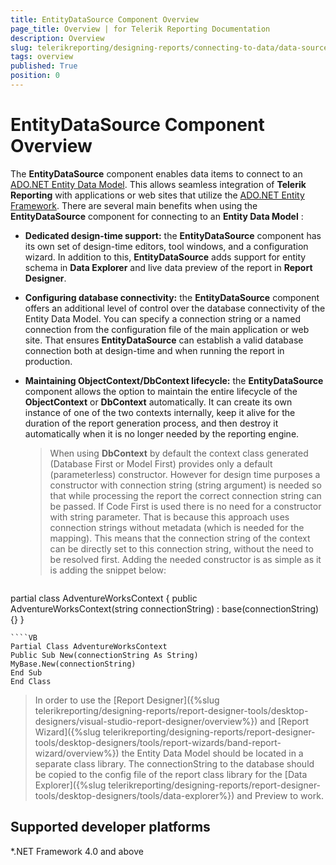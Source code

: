 ```yaml
---
title: EntityDataSource Component Overview
page_title: Overview | for Telerik Reporting Documentation
description: Overview
slug: telerikreporting/designing-reports/connecting-to-data/data-source-components/entitydatasource-component/overview
tags: overview
published: True
position: 0
---
```


# EntityDataSource Component Overview



The __EntityDataSource__  component enables data items to connect to an  [ADO.NET Entity Data Model](https://docs.microsoft.com/en-us/dotnet/framework/data/adonet/entity-data-model).          This allows seamless integration of __Telerik Reporting__  with applications or web sites that utilize          the  [ADO.NET Entity Framework](https://docs.microsoft.com/en-us/dotnet/framework/data/adonet/ef/overview). There are several main benefits when using the __EntityDataSource__           component for connecting to an __Entity Data Model__ :

*  __Dedicated design-time support:__  the __EntityDataSource__  component has its own set of design-time editors,
    tool windows, and a configuration wizard. In addition to this, __EntityDataSource__  adds support for entity schema
    in __Data Explorer__  and live data preview of the report in __Report Designer__.

*  __Configuring database connectivity:__  the __EntityDataSource__  component offers an additional level of 
    control over the database connectivity of the Entity Data Model. You can specify a connection string or a named 
    connection from the configuration file of the main application or web site. That ensures __EntityDataSource__  can 
    establish a valid database connection both at design-time and when running the report in production.

*  __Maintaining ObjectContext/DbContext lifecycle:__  the __EntityDataSource__  component allows 
    the option to maintain the entire lifecycle of the __ObjectContext__  or __DbContext__  automatically. It can create its own
    instance of one of the two contexts internally, keep it alive for the duration of the report generation process,
    and then destroy it automatically when it is no longer needed by the reporting engine.

   >    When using  __DbContext__  by default the context class generated (Database First or Model First) provides only a default (parameterless) constructor.      However for design time purposes a constructor with connection string (string argument) is needed so that while processing the report the correct      connection string can be passed.      If Code First is used there is no need for a constructor with string parameter.      That is because this approach uses connection strings without metadata (which is  needed for the mapping). This means that the connection string of the context can be directly set to this connection string, without the need to be resolved first.      Adding the needed constructor is as simple as it is adding the snippet below:    

    
      ````C#
partial class AdventureWorksContext
{
public AdventureWorksContext(string connectionString) : base(connectionString) {}
}
````
````VB
Partial Class AdventureWorksContext
Public Sub New(connectionString As String)
MyBase.New(connectionString)
End Sub
End Class
````

> In order to use the [Report Designer]({%slug telerikreporting/designing-reports/report-designer-tools/desktop-designers/visual-studio-report-designer/overview%}) and [Report Wizard]({%slug telerikreporting/designing-reports/report-designer-tools/desktop-designers/tools/report-wizards/band-report-wizard/overview%})           the Entity Data Model should be located in a separate class library. The connectionString to the database should be copied to the config file of the report class           library for the [Data Explorer]({%slug telerikreporting/designing-reports/report-designer-tools/desktop-designers/tools/data-explorer%}) and Preview to work.         

## Supported developer platforms

*.NET Framework 4.0 and above             


